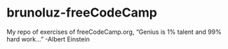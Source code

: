 # brunoluz-freeCodeCamp
My repo of exercises of freeCodeCamp.org, “Genius is 1% talent and 99% hard work…” -Albert Einstein
